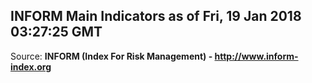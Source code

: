 ## INFORM Main Indicators as of Fri, 19 Jan 2018 03:27:25 GMT

Source: **INFORM (Index For Risk Management) - http://www.inform-index.org**
